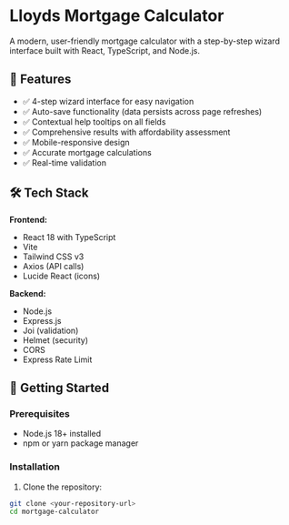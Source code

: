 # Lloyds Mortgage Calculator

A modern, user-friendly mortgage calculator with a step-by-step wizard interface built with React, TypeScript, and Node.js.

## 🌟 Features

- ✅ 4-step wizard interface for easy navigation
- ✅ Auto-save functionality (data persists across page refreshes)
- ✅ Contextual help tooltips on all fields
- ✅ Comprehensive results with affordability assessment
- ✅ Mobile-responsive design
- ✅ Accurate mortgage calculations
- ✅ Real-time validation

## 🛠️ Tech Stack

**Frontend:**
- React 18 with TypeScript
- Vite
- Tailwind CSS v3
- Axios (API calls)
- Lucide React (icons)

**Backend:**
- Node.js
- Express.js
- Joi (validation)
- Helmet (security)
- CORS
- Express Rate Limit

## 🚀 Getting Started

### Prerequisites

- Node.js 18+ installed
- npm or yarn package manager

### Installation

1. Clone the repository:
```bash
git clone <your-repository-url>
cd mortgage-calculator